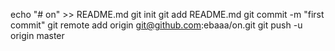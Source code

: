 echo "# on" >> README.md
git init
git add README.md
git commit -m "first commit"
git remote add origin git@github.com:ebaaa/on.git
git push -u origin master
